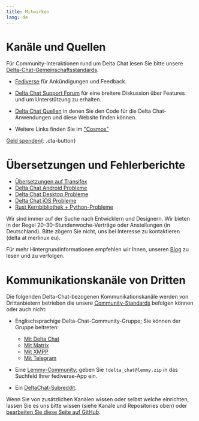 ```yaml
---
title: Mitwirken
lang: de
---
```


# Kanäle und Quellen

Für Community-Interaktionen rund um Delta Chat lesen Sie bitte unsere [Delta-Chat-Gemeinschaftsstandards](community-standards).

- [Fediverse](https://chaos.social/web/@delta) für Ankündigungen und Feedback.

- [Delta Chat Support Forum](https://support.delta.chat) für eine breitere
Diskussion über Features und um Unterstützung zu erhalten.

- [Delta Chat Quellen](https://github.com/deltachat/) in denen Sie den Code für die Delta Chat-Anwendungen und diese Website finden können.

- Weitere Links finden Sie im ["Cosmos"](https://cosmos.delta.chat)

[Geld spenden](donate){: .cta-button}

# Übersetzungen und Fehlerberichte

- [Übersetzungen auf Transifex](https://www.transifex.com/delta-chat/public/)
- [Delta Chat Android Probleme](https://github.com/deltachat/deltachat-android/issues)
- [Delta Chat Desktop Probleme](https://github.com/deltachat/deltachat-desktop/issues)
- [Delta Chat iOS Probleme](https://github.com/deltachat/deltachat-ios/issues)
- [Rust Kernbibliothek + Python-Probleme](https://github.com/deltachat/deltachat-core-rust/issues)

Wir sind immer auf der Suche nach Entwicklern und Designern.
Wir bieten in der Regel 20-30-Stundenwoche-Verträge oder Anstellungen (in Deutschland). 
Bitte zögern Sie nicht, uns bei Interesse zu kontaktieren (delta at merlinux eu).

Für mehr Hintergrundinformationen empfehlen wir Ihnen, unseren [Blog](https://delta.chat/en/blog) zu lesen und zu verfolgen.


# Kommunikationskanäle von Dritten

Die folgenden Delta-Chat-bezogenen Kommunikationskanäle werden von Drittanbietern betrieben
die unsere [Community-Standards](Community-Standards) befolgen können oder auch nicht:

- Englischsprachige Delta-Chat-Community-Gruppe; Sie können der Gruppe beitreten:
  * [Mit Delta Chat](https://i.delta.chat/#6CBFF8FFD505C0FDEA20A66674F2916EA8FBEE99&a=invitebot%40nine.testrun.org&g=DC%20Community&x=y6dS91dlLLi&i=0bzEm4zAacX&s=GQQlKuqD-zH)
  * [Mit Matrix](https://matrix.to/#/#Delta.Chat:matrix.org)
  * [Mit XMPP](xmpp:deltachat-en@chat.disroot.org?join)
  * [Mit Telegram](https://t.me/deltachat_community)

- Eine [Lemmy-Community](https://lemmy.zip/c/delta_chat);
geben Sie `!delta_chat@lemmy.zip` 
in das Suchfeld Ihrer fediverse-App ein.

- Ein [DeltaChat-Subreddit](https://old.reddit.com/r/DeltaChat/).

Wenn Sie von zusätzlichen Kanälen wissen oder selbst welche einrichten,
lassen Sie es uns bitte wissen (siehe Kanäle und Repositories oben)
oder [bearbeiten Sie diese Seite auf GitHub](https://github.com/deltachat/deltachat-pages/edit/master/en/contribute.md).
